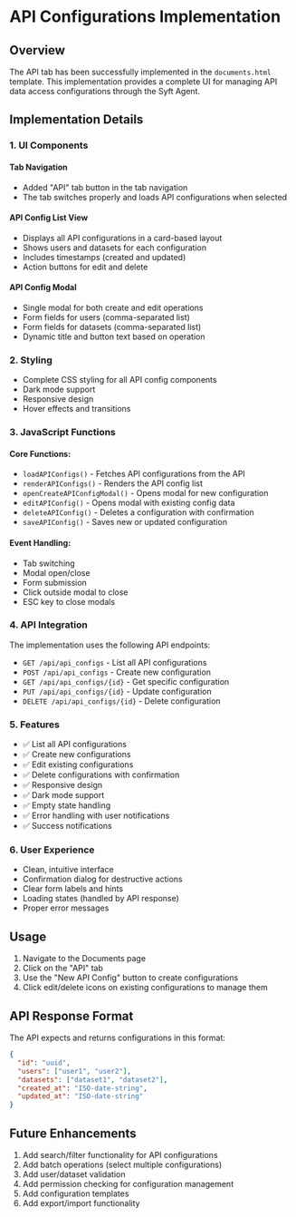 # API Configurations Implementation

## Overview
The API tab has been successfully implemented in the `documents.html` template. This implementation provides a complete UI for managing API data access configurations through the Syft Agent.

## Implementation Details

### 1. UI Components

#### Tab Navigation
- Added "API" tab button in the tab navigation
- The tab switches properly and loads API configurations when selected

#### API Config List View
- Displays all API configurations in a card-based layout
- Shows users and datasets for each configuration
- Includes timestamps (created and updated)
- Action buttons for edit and delete

#### API Config Modal
- Single modal for both create and edit operations
- Form fields for users (comma-separated list)
- Form fields for datasets (comma-separated list)
- Dynamic title and button text based on operation

### 2. Styling
- Complete CSS styling for all API config components
- Dark mode support
- Responsive design
- Hover effects and transitions

### 3. JavaScript Functions

#### Core Functions:
- `loadAPIConfigs()` - Fetches API configurations from the API
- `renderAPIConfigs()` - Renders the API config list
- `openCreateAPIConfigModal()` - Opens modal for new configuration
- `editAPIConfig()` - Opens modal with existing config data
- `deleteAPIConfig()` - Deletes a configuration with confirmation
- `saveAPIConfig()` - Saves new or updated configuration

#### Event Handling:
- Tab switching
- Modal open/close
- Form submission
- Click outside modal to close
- ESC key to close modals

### 4. API Integration

The implementation uses the following API endpoints:

- `GET /api/api_configs` - List all API configurations
- `POST /api/api_configs` - Create new configuration
- `GET /api/api_configs/{id}` - Get specific configuration
- `PUT /api/api_configs/{id}` - Update configuration
- `DELETE /api/api_configs/{id}` - Delete configuration

### 5. Features

- ✅ List all API configurations
- ✅ Create new configurations
- ✅ Edit existing configurations
- ✅ Delete configurations with confirmation
- ✅ Responsive design
- ✅ Dark mode support
- ✅ Empty state handling
- ✅ Error handling with user notifications
- ✅ Success notifications

### 6. User Experience

- Clean, intuitive interface
- Confirmation dialog for destructive actions
- Clear form labels and hints
- Loading states (handled by API response)
- Proper error messages

## Usage

1. Navigate to the Documents page
2. Click on the "API" tab
3. Use the "New API Config" button to create configurations
4. Click edit/delete icons on existing configurations to manage them

## API Response Format

The API expects and returns configurations in this format:
```json
{
  "id": "uuid",
  "users": ["user1", "user2"],
  "datasets": ["dataset1", "dataset2"],
  "created_at": "ISO-date-string",
  "updated_at": "ISO-date-string"
}
```

## Future Enhancements

1. Add search/filter functionality for API configurations
2. Add batch operations (select multiple configurations)
3. Add user/dataset validation
4. Add permission checking for configuration management
5. Add configuration templates
6. Add export/import functionality